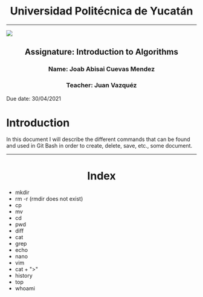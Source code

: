 <center>
    <h1>Universidad Politécnica de Yucatán</h1>
</center>

-----

<!-- 
Markdown
![ImageLink](https://static.wixstatic.com/media/e16f80_9c4ca79ed84340e0984c64712e35448c~mv2_d_3000_2100_s_2.png) 
-->

<!-- HTML -->
<img src="https://static.wixstatic.com/media/e16f80_9c4ca79ed84340e0984c64712e35448c~mv2_d_3000_2100_s_2.png"> 

<center>
<h2>Assignature: Introduction to Algorithms</h2>

<h3>Name: Joab Abisai Cuevas Mendez</h3>

<h3>Teacher: Juan Vazquéz</h3>
</center>


Due date: 30/04/2021

# Introduction

In this document I will describe the different commands that can be found and used in Git Bash in order to create, delete, save, etc., some document.

-----

<center>
    <h1>Index</h1>
</center>

* mkdir
* rm -r (rmdir does not exist)
* cp
* mv
* cd
* pwd
* diff
* cat
* grep
* echo
* nano
* vim
* cat + ">"
* history
* top
* whoami
  